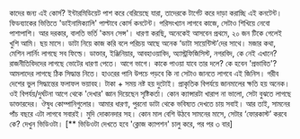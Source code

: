 কাদের জন্য এই কোর্স? ইন্টারমিডিয়েট পাশ করে বেরিয়েছে যারা, তাদেরকে টার্গেট করে দাড়া করাচ্ছি এই কনটেন্ট। ফিডব্যাকের ভিত্তিতে 'ডাইনামিক্যালি' পাল্টাবে কোর্স কনটেন্ট। পরিসংখ্যান লাগবে কাজে, সেটাও শিখিয়ে নেবো পাশাপাশি। আর দরকার, বালতি ভর্তি 'কমন সেন্স'। ধারণা করছি, অনেকেই আসবেন প্রথমে, ২০ জন টিকে গেলেই খুশি আমি। ছয় মাসে।
ডাটা নিয়ে কাজ করি বলে পরিচয় আছে অনেক ‘ডাটা সায়েন্টিস্ট’দের সাথে। মজার কথা, মেশিন লার্নিং লাগছে সব ফিল্ডে। ডাক্তার, ইঞ্জিনিয়ার, আবহাওয়াবিদ, অ্যাস্ট্রফিজিসিস্ট, নগরবিদ, কে নেই এখানে? রাজনীতিবিদদের লাগছে ভোটের ধারণা পেতে। আগে ভাগে। কাকে পাওয়া যাবে তার দলে? কে হবেন 'প্রভাবিত'?
আমলাদের লাগছে ঠিক সিদ্ধান্ত নিতে। হাওরের পানি উপচে পড়বে কি না সেটাও জানতে লাগবে এই জিনিস। গরীব দেশের ভুল সিদ্ধান্তের ফলাফল ভয়াবহ। টাকা + সময় নষ্ট হয় দুটোই। প্রাকৃতিক বিপর্যয়ে জানমালের ক্ষতি হয় অনেক। ওই বিপর্যয়/দুর্ঘটনা আগে থেকে 'দেখার' জ্ঞান দিয়েছেন সৃষ্টিকর্তা। কোন ক্যান্সারটা খারাপ না ভালো, সেটা বুঝতে লাগছে ডাক্তারদের। ঔষুধ কোম্পানিগুলোর।
আমার ধারণা, পুরনো ডাটা থেকে ভবিষ্যত দেখতে চায় সবাই। আর তাই, সামনের পাঁচ বছরে এটা লাগবে সবারই। মুদি দোকানদার সহ। কোন মাল বেশি উঠবে সামনের মাসে, সেটার ‘ফোরকাস্ট’ করবে কে? দেখুন ভিডিওটা।
[** ভিডিওটা দেখতে হবে 'ক্লোজ ক্যাপশন' চালু করে, পর পর ৩ বার]
